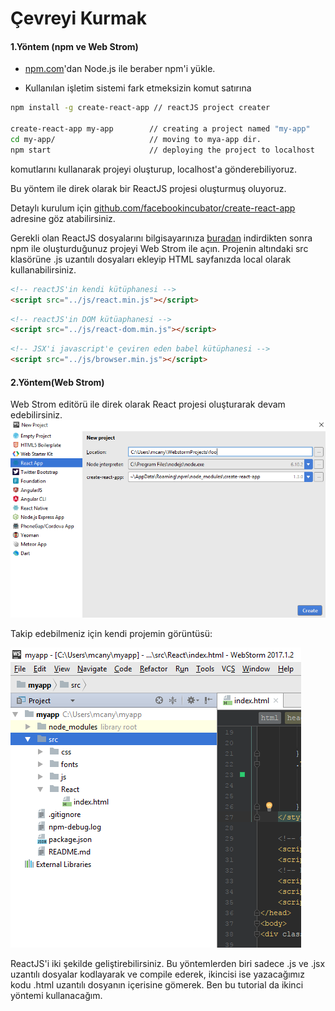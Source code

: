 # Çevreyi Kurmak

#### 1.Yöntem \(npm ve Web Strom\)

* [npm.com](https://www.gitbook.com/book/enemymerch/test/edit#)'dan Node.js ile beraber npm'i yükle.

* Kullanılan işletim sistemi fark etmeksizin komut satırına

```bash
npm install -g create-react-app // reactJS project creater

create-react-app my-app        // creating a project named "my-app"
cd my-app/                     // moving to mya-app dir.
npm start                      // deploying the project to localhost
```

komutlarını  kullanarak projeyi oluşturup, localhost'a gönderebiliyoruz.

Bu yöntem ile direk olarak bir ReactJS projesi oluşturmuş oluyoruz.

Detaylı kurulum için [ github.com/facebookincubator/create-react-app](https://github.com/facebookincubator/create-react-app) adresine göz atabilirsiniz.

Gerekli olan ReactJS dosyalarını bilgisayarınıza [buradan](https://www.gitbook.com/book/enemymerch/reactjs-tutorial/edit#) indirdikten sonra npm ile oluşturduğunuz projeyi Web Strom ile açın. Projenin altındaki src klasörüne .js uzantılı dosyaları ekleyip HTML sayfanızda local olarak kullanabilirsiniz.

```html
<!-- reactJS'in kendi kütüphanesi -->
<script src="../js/react.min.js"></script>
```

```html
<!-- reactJS'in DOM kütüaphanesi -->
<script src="../js/react-dom.min.js"></script>
```

```html
<!-- JSX'i javascript'e çeviren eden babel kütüphanesi -->
<script src="../js/browser.min.js"></script>
```

#### 

#### 2.Yöntem\(Web Strom\)

Web Strom editörü ile direk olarak React projesi oluşturarak devam edebilirsiniz.![](/assets/4.png)

Takip edebilmeniz için kendi projemin görüntüsü:

![](/assets/5.png)

ReactJS'i iki şekilde geliştirebilirsiniz. Bu yöntemlerden biri sadece .js ve .jsx uzantılı dosyalar kodlayarak ve compile ederek, ikincisi ise yazacağımız kodu .html uzantılı dosyanın içerisine gömerek. Ben bu tutorial da ikinci yöntemi kullanacağım.

